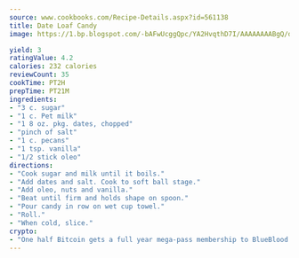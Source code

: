 ```yaml
---
source: www.cookbooks.com/Recipe-Details.aspx?id=561138
title: Date Loaf Candy
image: https://1.bp.blogspot.com/-bAFwUcggQpc/YA2HvqthD7I/AAAAAAAABgQ/dGGityjUeSk5WIgvhJroHVt7XYoXF2qygCLcBGAsYHQ/s320/10.png

yield: 3
ratingValue: 4.2
calories: 232 calories
reviewCount: 35
cookTime: PT2H
prepTime: PT21M
ingredients:
- "3 c. sugar"
- "1 c. Pet milk"
- "1 8 oz. pkg. dates, chopped"
- "pinch of salt"
- "1 c. pecans"
- "1 tsp. vanilla"
- "1/2 stick oleo"
directions:
- "Cook sugar and milk until it boils."
- "Add dates and salt. Cook to soft ball stage."
- "Add oleo, nuts and vanilla."
- "Beat until firm and holds shape on spoon."
- "Pour candy in row on wet cup towel."
- "Roll."
- "When cold, slice."
crypto:
- "One half Bitcoin gets a full year mega-pass membership to BlueBlood."
---
```

